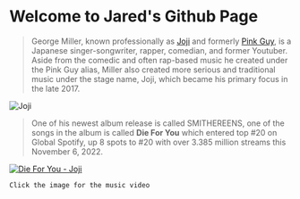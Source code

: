 # Welcome to Jared's Github Page

> George Miller, known professionally as [Joji](https://www.twitter.com/sushitrash) and formerly [Pink Guy](https://www.youtube.com/@TVFilthyFrank), is a Japanese singer-songwriter, rapper, comedian, and former Youtuber. Aside from the comedic and often rap-based music he created under the Pink Guy alias, Miller also created more serious and traditional music under the stage name, Joji, which became his primary focus in the late 2017.

![Joji](https://i.scdn.co/image/ab67616d00001e0253f6fa0d2589c6a7174f4b81)
> One of his newest album release is called SMITHEREENS, one of the songs in the album is called **Die For You** which entered top #20 on Global Spotify, up 8 spots to #20 with over 3.385 million streams this November 6, 2022.

[![Die For You - Joji](https://img.youtube.com/vi/kIEWJ1ljEro/0.jpg)](https://www.youtube.com/watch?v=kIEWJ1ljEro)

`Click the image for the music video`
